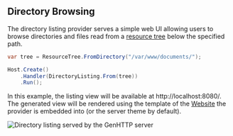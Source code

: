 ﻿## Directory Browsing

The directory listing provider serves a simple web UI allowing users to browse directories
and files read from a [resource tree](./resources) below the specified path.

```csharp
var tree = ResourceTree.FromDirectory("/var/www/documents/");

Host.Create()
    .Handler(DirectoryListing.From(tree))
    .Run();
```

In this example, the listing view will be available at http://localhost:8080/.
The generated view will be rendered using the template of the [Website](./websites) 
the provider is embedded into (or the server theme by default).

![Directory listing served by the GenHTTP server](/images/listing.png)